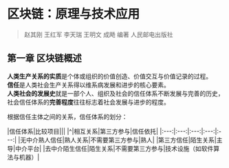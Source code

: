 # 区块链：原理与技术应用

> 赵其刚 王红军 李天瑞 王明文 成飏 编著
> 人民邮电出版社

## 第一章 区块链概述

**人类生产关系的实质**是个体或组织的价值创造、价值交互与价值记录的过程。  
**信任**是人类社会生产关系得以维系病发展和进步的核心要素。  
**人类社会的发展史**就是一部个人、组织及社会的信任体系不断发展与完善的历史，社会信任体系的**完善程度**往往标志着社会发展与进步的程度。  

根据信任主体之间的关系，信任体系的划分：

|信任体系|比较项目|||
|^|相互关系|第三方参与|信任依托|
|:---:|:---:|:---:|:---:|:---:|
|无中介熟人信任|熟人关系|不需要第三方参与|熟人|
|第三方信任|陌生关系|主导|中介平台|
|去中介陌生信任|陌生关系|不需要第三方参与|技术设施（如软件算法与机器）|

